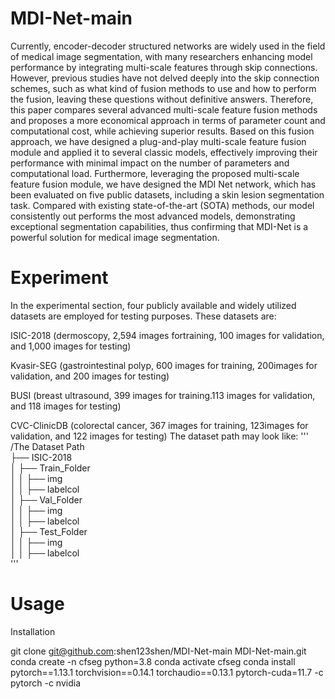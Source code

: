 # MDI-Net-main

Currently, encoder-decoder structured networks are
 widely used in the field of medical image segmentation, with
 many researchers enhancing model performance by integrating
 multi-scale features through skip connections. However, previous
 studies have not delved deeply into the skip connection schemes,
 such as what kind of fusion methods to use and how to perform
 the fusion, leaving these questions without definitive answers.
 Therefore, this paper compares several advanced multi-scale
 feature fusion methods and proposes a more economical approach
 in terms of parameter count and computational cost, while
 achieving superior results. Based on this fusion approach, we have
 designed a plug-and-play multi-scale feature fusion module and
 applied it to several classic models, effectively improving their
 performance with minimal impact on the number of parameters
 and computational load. Furthermore, leveraging the proposed
 multi-scale feature fusion module, we have designed the MDI
Net network, which has been evaluated on five public datasets,
 including a skin lesion segmentation task. Compared with existing
 state-of-the-art (SOTA) methods, our model consistently out
performs the most advanced models, demonstrating exceptional
 segmentation capabilities, thus confirming that MDI-Net is a
 powerful solution for medical image segmentation.

# Experiment
In the experimental section, four publicly available and widely utilized datasets are employed for testing purposes. These datasets are:

ISIC-2018 (dermoscopy, 2,594 images fortraining, 100 images for validation, and 1,000 images for testing)

Kvasir-SEG (gastrointestinal polyp, 600 images for training, 200images for validation, and 200 images for testing)

BUSI (breast ultrasound, 399 images for training.113 images for validation, and 118 images for testing)

CVC-ClinicDB (colorectal cancer, 367 images for training, 123images for validation, and 122 images for testing)
The dataset path may look like:
'''
/The Dataset Path\
 ├── ISIC-2018\
  │ ├── Train_Folder\
   │ │ ├── img\
   │ │ ├── labelcol\
  │ ├── Val_Folder\
   │ │ ├── img\
   │ │ ├── labelcol\
  │ ├── Test_Folder\
   │ │ ├── img\
   │ │ ├── labelcol\
'''
 # Usage
 Installation
 
 git clone git@github.com:shen123shen/MDI-Net-main
 MDI-Net-main.git
 conda create -n cfseg python=3.8
 conda activate cfseg
 conda install pytorch==1.13.1 torchvision==0.14.1 torchaudio==0.13.1 pytorch-cuda=11.7 -c pytorch -c nvidia
